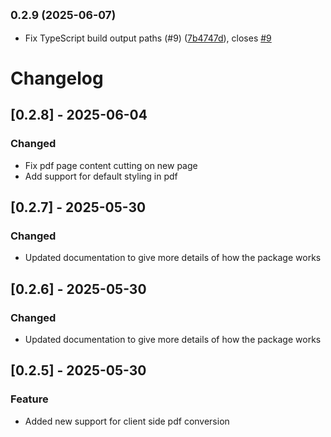 ## <small>0.2.9 (2025-06-07)</small>

* Fix TypeScript build output paths (#9) ([7b4747d](https://github.com/ChipiKaf/html-to-document/commit/7b4747d)), closes [#9](https://github.com/ChipiKaf/html-to-document/issues/9)




# Changelog

## [0.2.8] - 2025-06-04
### Changed
- Fix pdf page content cutting on new page
- Add support for default styling in pdf

## [0.2.7] - 2025-05-30
### Changed
- Updated documentation to give more details of how the package works

## [0.2.6] - 2025-05-30
### Changed
- Updated documentation to give more details of how the package works

## [0.2.5] - 2025-05-30

### Feature

- Added new support for client side pdf conversion
